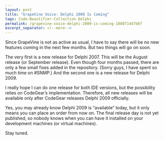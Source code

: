 ```yaml
---
layout: post
title: "GrapeVine Voice: Delphi 2009 Is Coming"
tags: Code-Beautifier-Collection Delphi
permalink: /grapevine-voice-delphi-2009-is-coming-188071447b6f
excerpt_separator: <!--more-->
---
```

Since GrapeVine is not as active as usual, I have to say there will be no new features coming in the next few months. But two things will go on soon.

The very first is a new release for Delphi 2007. This will be the August release (or September release). Even though four months passed, there are only a few small fixes added in the repository. (Sorry guys, I have spent so much time on #SNMP.) And the second one is a new release for Delphi 2009.

I really hope I can do one release for both IDE versions, but the possibility relies on CodeGear’s implementation. Therefore, all new releases will be available only after CodeGear releases Delphi 2009 officially.

Yes, you may already know Delphi 2009 is “available” today, but it only means you can place an order from now on. The final release day is not yet published, so nobody knows when you can have it installed on your development machines (or virtual machines).

Stay tuned.
<!--more-->